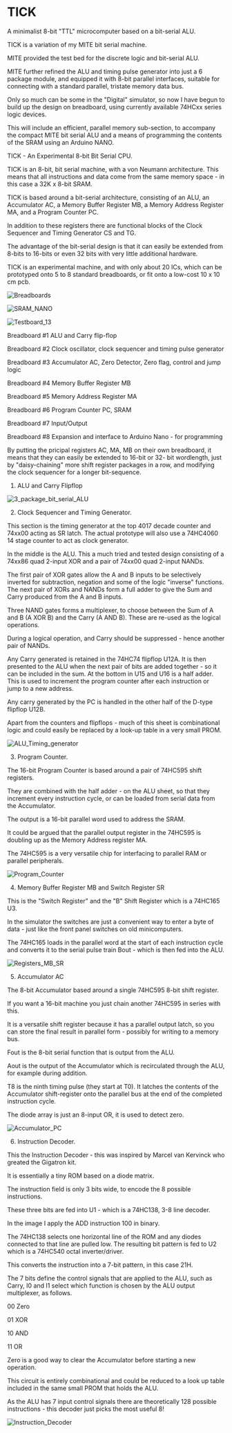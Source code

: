 # TICK


A minimalist 8-bit "TTL" microcomputer based on a bit-serial ALU.

TICK is a variation of my MITE bit serial machine.  

MITE provided the test bed for the discrete logic and bit-serial ALU. 

MITE further refined the ALU and timing pulse generator into just a 6 package module, and equipped it with 8-bit parallel interfaces, suitable for connecting with a standard parallel, tristate memory data bus.

Only so much can be some in the "Digital" simulator, so now I have begun to build up the design on breadboard, using currently available 74HCxx series logic devices.

This will include an efficient, parallel memory sub-section, to accompany the compact MITE bit serial ALU and a means of programming the contents of the SRAM using an Arduino NANO.

TICK - An Experimental 8-bit Bit Serial CPU.


TICK is an 8-bit, bit serial machine, with a von Neumann architecture. This means that all instructions and data come from the same memory space - in this case a 32K x 8-bit SRAM.

TICK is based around a bit-serial architecture, consisting of an ALU, an Accumulator AC, a Memory Buffer Register MB, a Memory Address Register MA, and a Program Counter PC.

In addition to these registers there are functional blocks of the Clock Sequencer and Timing Generator CS and TG.

The advantage of the bit-serial design is that it can easily be extended from 8-bits to 16-bits or even 32 bits with very little additional hardware.

TICK is an experimental machine, and with only about 20 ICs, which can be prototyped onto 5 to 8 standard breadboards, or fit onto a low-cost 10 x 10 cm pcb.

![Breadboards](https://github.com/monsonite/TICK/assets/758847/54edd090-5425-4285-8618-5579dcbcf4ba)

![SRAM_NANO](https://github.com/monsonite/TICK/assets/758847/4aa6a902-1ecf-499a-a364-40c40dc478d5)



![Testboard_13](https://github.com/monsonite/TICK/assets/758847/551e335b-3515-4c64-a161-1538116b4a4d)


Breadboard #1	ALU and Carry flip-flop

Breadboard #2	Clock oscillator, clock sequencer and timing pulse generator

Breadboard #3	Accumulator AC, Zero Detector, Zero flag, control and jump logic

Breadboard #4	Memory Buffer Register MB

Breadboard #5	Memory Address Register MA

Breadboard #6	Program Counter PC, SRAM 

Breadboard #7	Input/Output

Breadboard #8	Expansion and interface to Arduino Nano - for programming

By putting the pricipal registers AC, MA, MB on their own breadboard, it means that they can easily be extended to 16-bit or 32- bit wordlength, just by "daisy-chaining" more shift register packages in a row, and modifying the clock sequencer for a longer bit-sequence.

1. ALU and Carry Flipflop

![3_package_bit_serial_ALU](https://github.com/monsonite/TICK/assets/758847/682fc201-4bd3-4901-9a1b-c02d3e5ac8fc)

2. Clock Sequencer and Timing Generator.

This section is the timing generator at the top 4017 decade counter and 74xx00 acting as SR latch. The actual prototype will also use a 74HC4060 14 stage counter to act as clock generator.

In the middle is the ALU. This a much tried and tested design consisting of a 74xx86 quad 2-input XOR and a pair of 74xx00 quad 2-input NANDs.

The first pair of XOR gates allow the A and B inputs to be selectively inverted for subtraction, negation and some of the logic "inverse" functions.
The next pair of XORs and NANDs form a full adder to give the Sum and Carry produced from the A and B inputs.

Three NAND gates forms a multiplexer, to choose between the Sum of A and B (A XOR B) and the Carry (A AND B). These are re-used as the logical operations.

During a logical operation, and Carry should be suppressed - hence another pair of NANDs.

Any Carry generated is retained in the 74HC74 flipflop U12A. It is then presented to the ALU when the next pair of bits are added together - so it can be included in the sum.
At the bottom in U15 and U16 is a half adder. This is used to increment the program counter after each instruction or jump to a new address. 

Any carry generated by the PC is handled in the other half of the D-type flipflop U12B.

Apart from the counters and flipflops - much of this sheet is combinational logic and could easily be replaced by a look-up table in a very small PROM.


![ALU_Timing_generator](https://github.com/monsonite/TICK/assets/758847/b7a641b4-8933-44d6-ac6f-a9e7afd56d5a)


3. Program Counter.

The 16-bit Program Counter is based around a pair of 74HC595 shift registers.

They are combined with the half adder - on the ALU sheet, so that they increment every instruction cycle, or can be loaded from serial data from the Accumulator.

The output is a 16-bit parallel word used to address the SRAM.

It could be argued that the parallel output register in the 74HC595 is doubling up as the Memory Address register MA.

The 74HC595 is a very versatile chip for interfacing to parallel RAM or parallel peripherals.

![Program_Counter](https://github.com/monsonite/TICK/assets/758847/5993c8f1-259d-4a37-9df5-f91019604054)

4. Memory Buffer Register MB and Switch Register SR

This is  the "Switch Register" and the "B" Shift Register which is a 74HC165 U3.

In the simulator the switches are just a convenient way to enter a byte of data - just like the front panel switches on old minicomputers.

The 74HC165 loads in the parallel word at the start of each instruction cycle and converts it to the serial pulse train Bout - which is then fed into the ALU.

![Registers_MB_SR](https://github.com/monsonite/TICK/assets/758847/16103b81-338e-417a-8a67-092e72e723c1)



5. Accumulator AC

The 8-bit Accumulator based around a single 74HC595 8-bit shift register.

If you want a 16-bit machine you just chain another 74HC595 in series with this.

It is a versatile shift register because it has a parallel output latch, so you can store the final result in parallel form - possibly for writing to a memory bus.

Fout is the 8-bit serial function that is output from the ALU.

Aout is the output of the Accumulator which is recirculated through the ALU, for example during addition.

T8 is the ninth timing pulse (they start at T0). It latches the contents of the Accumulator shift-register onto the parallel bus at the end of the completed instruction cycle.

The diode array is just an 8-input OR, it is used to detect zero.

![Accumulator_PC](https://github.com/monsonite/TICK/assets/758847/b93d1b46-97f2-4d88-8877-a829fa67bb03)

6. Instruction Decoder.

This the Instruction Decoder - this was inspired by Marcel van Kervinck who greated the Gigatron kit.

It is essentially a tiny ROM based on a diode matrix.

The instruction field is only 3 bits wide, to encode the 8 possible instructions.

These three bits are fed into U1 - which is a 74HC138, 3-8 line decoder.

In the image I apply the ADD instruction 100 in binary.

The 74HC138 selects one horizontal line of the ROM and any diodes connected to that line are pulled low. The resulting bit pattern is fed to U2 which is a 74HC540 octal inverter/driver.

This converts the instruction into a 7-bit pattern, in this case 21H.

The 7 bits define the control signals that are applied to the ALU, such as Carry, I0 and I1 select which function is chosen by the ALU output multiplexer, as follows.

00 Zero

01 XOR

10 AND

11 OR

Zero is a good way to clear the Accumulator before starting a new operation.

This circuit is entirely combinational and could be reduced to a look up table included in the same small PROM that holds the ALU.

As the ALU has 7 input control signals there are theoretically 128 possible instructions - this decoder just picks the most useful 8!

![Instruction_Decoder](https://github.com/monsonite/TICK/assets/758847/ba5bc4b1-c600-4263-8cd9-558a6c101e6e)




